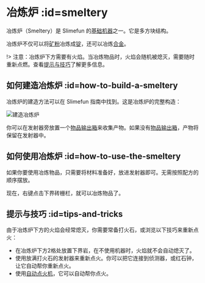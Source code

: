 # 冶炼炉 :id=smeltery

冶炼炉（Smeltery）是 Slimefun 的[基础机器](/Basic-Machines)之一。它是多方块结构。

冶炼炉不仅可以将[矿粉](/Dusts)冶炼成[锭](/Ingots)，还可以冶炼[合金](/Ingots#alloys)。

!> 注意：冶炼炉下方需要有火焰。当冶炼物品时，火焰会随机被熄灭，需要随时重新点燃。查看[提示与技巧](#tips-and-tricks)了解更多信息。

## 如何建造冶炼炉 :id=how-to-build-a-smeltery

冶炼炉的建造方法可以在 Slimefun 指南中找到。这是冶炼炉的完整构造：

![建造冶炼炉](https://cdn.jsdelivr.net/gh/Slimefun/Wiki@master/images/multiblock-smeltery.png ':size=50%')

你可以在发射器旁放置一个[物品输出箱](/Output-Chest)来收集产物。如果没有[物品输出箱](/Output-Chest)，产物将保留在发射器中。

## 如何使用冶炼炉 :id=how-to-use-the-smeltery

如果你要使用冶炼物品，只需要将材料准备好，放进发射器即可。无需按照配方的顺序摆放。

现在，右键点击下界砖栅栏，就可以冶炼物品了。

## 提示与技巧 :id=tips-and-tricks

由于冶炼炉下方的火焰会经常熄灭，你需要常备打火石，或浏览以下技巧来重新点火：

- 在冶炼炉下方2格处放置下界岩，在不使用机器时，火焰就不会自动熄灭了。
- 使用放满打火石的发射器来重新点火。你可以把它连接到侦测器，或红石钟，让它自动帮你重新点火。
- 使用[自动点火机](/Automatic-Ignition-Chamber)，它可以自动帮你点火。
